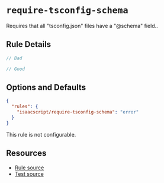 # `require-tsconfig-schema`

Requires that all "tsconfig.json" files have a "@schema" field..

## Rule Details

```ts
// Bad

// Good
```

## Options and Defaults

```json
{
  "rules": {
    "isaacscript/require-tsconfig-schema": "error"
  }
}
```

This rule is not configurable.

## Resources

- [Rule source](../../src/rules/require-tsconfig-schema.ts)
- [Test source](../../tests/rules/require-tsconfig-schema.test.ts)
